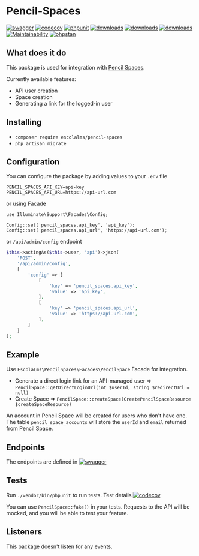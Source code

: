 # Pencil-Spaces

[![swagger](https://img.shields.io/badge/documentation-swagger-green)](https://escolalms.github.io/Pencil-Spaces/)
[![codecov](https://codecov.io/gh/EscolaLMS/Pencil-Spaces/branch/main/graph/badge.svg?token=NRAN4R8AGZ)](https://codecov.io/gh/EscolaLMS/Pencil-Spaces)
[![phpunit](https://github.com/EscolaLMS/Consultation-Access/actions/workflows/test.yml/badge.svg)](https://github.com/EscolaLMS/Pencil-Spaces/actions/workflows/test.yml)
[![downloads](https://img.shields.io/packagist/dt/escolalms/pencil-spaces)](https://packagist.org/packages/escolalms/pencil-spaces)
[![downloads](https://img.shields.io/packagist/v/escolalms/pencil-spaces)](https://packagist.org/packages/escolalms/pencil-spaces)
[![downloads](https://img.shields.io/packagist/l/escolalms/pencil-spaces)](https://packagist.org/packages/escolalms/pencil-spaces)
[![Maintainability](https://api.codeclimate.com/v1/badges/0c9e2593fb30e2048f95/maintainability)](https://codeclimate.com/github/EscolaLMS/Pencil-Spaces/maintainability)
[![phpstan](https://github.com/EscolaLMS/Pencil-Spaces/actions/workflows/phpstan.yml/badge.svg)](https://github.com/EscolaLMS/Pencil-Spaces/actions/workflows/phpstan.yml)


## What does it do

This package is used for integration with [Pencil Spaces](https://www.pencilspaces.com/).

Currently available features:
- API user creation
- Space creation
- Generating a link for the logged-in user

## Installing

- `composer require escolalms/pencil-spaces`
- `php artisan migrate`

## Configuration 

You can configure the package by adding values to your `.env` file

```
PENCIL_SPACES_API_KEY=api-key
PENCIL_SPACES_API_URL=https://api-url.com
```

or using Facade

```
use Illuminate\Support\Facades\Config;

Config::set('pencil_spaces.api_key', 'api_key');
Config::set('pencil_spaces.api_url', 'https://api-url.com');
```

or `/api/admin/config` endpoint

```php 
$this->actingAs($this->user, 'api')->json(
    'POST',
    '/api/admin/config',
    [
        'config' => [
            [
                'key' => 'pencil_spaces.api_key',
                'value' => 'api_key',
            ],
            [
                'key' => 'pencil_spaces.api_url',
                'value' => 'https://api-url.com',
            ],
        ]
    ]
);
```

## Example

Use `EscolaLms\PencilSpaces\Facades\PencilSpace` Facade for integration.

- Generate a direct login link for an API-managed user => `PencilSpace::getDirectLoginUrl(int $userId, string $redirectUrl = null)`
- Create Space => `PencilSpace::createSpace(CreatePencilSpaceResource $createSpaceResource)`

An account in Pencil Space will be created for users who don't have one. The table `pencil_space_accounts` will store the `userId` and `email` returned from Pencil Space.

## Endpoints

The endpoints are defined in [![swagger](https://img.shields.io/badge/documentation-swagger-green)](https://escolalms.github.io/Pencil-Spaces/)

## Tests

Run `./vendor/bin/phpunit` to run tests.
Test details [![codecov](https://codecov.io/gh/EscolaLMS/Pencil-Spaces/branch/main/graph/badge.svg?token=NRAN4R8AGZ)](https://codecov.io/gh/EscolaLMS/Pencil-Spaces)

You can use `PencilSpace::fake()` in your tests. Requests to the API will be mocked, and you will be able to test your feature.

## Listeners

This package doesn't listen for any events.
